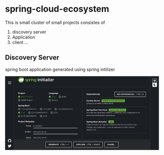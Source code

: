 # spring-cloud-ecosystem

This is small cluster of small projects consistes of

1. discovery server
2. Application
3. client ...

## Discovery Server

spring boot application generated using spring intilizer

![Image of Discovery Server spring intilizer project](img/EurekaServerSpringIntilizer.png)
